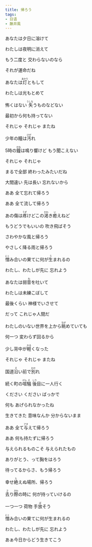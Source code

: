 ```yaml
---
title: 帰ろう
tags: 
- 日语
- 藤井風
---
```

あなたは夕日に溶けて

わたしは夜明に消えて

もう二度と 交わらないのなら

それが運命だね

あなたは<ruby>灯<rt>あかり</rt></ruby>ともして

わたしは光もとめて

怖くはない<ruby> 失<rt>うしな</rt></ruby>うものなどない

最初から何も持ってない

それじゃ それじゃ またね

少年の瞳は<ruby>汚<rt>けが</rt></ruby>れ

5時の<ruby>鐘<rt>かね</rt></ruby>は鳴り響けど もう聞こえない

それじゃ それじゃ

まるで全部 終わったみたいだね

大間違い 先は長い 忘れないから

ああ 全て忘れて帰ろう

ああ 全て流して帰ろう 

あの傷は<ruby>疼<rt>うず</rt></ruby>けどこの<ruby>渇<rt>かわ</rt></ruby>き<ruby>癒<rt>い</rt></ruby>えねど

もうどうでもいいの 吹き飛ばそう

さわやかな風と帰ろう

やさしく降る雨と帰ろう

<ruby>憎<rt>にく</rt></ruby>み合いの果てに何が<ruby>生<rt>う</rt></ruby>まれるの

わたし、わたしが先に 忘れよう

 

あなたは弱<ruby>音<rt>ね</rt></ruby>を吐いて

わたしは未練こぼして

最後くらい 神様でいさせて

だって これじゃ人間だ

わたしのいない世界を上から<ruby>眺<rt>なが</rt></ruby>めていても

何一つ 変わらず回るから

少し背中が<ruby>軽<rt>かる</rt></ruby>くなった

それじゃ それじゃ またね

国道<ruby>沿<rt>そ</rt></ruby>い前で<ruby>別<rt>わか</rt></ruby>れ

続く町の<ruby>喧<rt>げん</rt></ruby><ruby>騒<rt>そ</rt></ruby> <ruby>後<rt>しり</rt></ruby>目に一人行く

ください ください ばっかで

何も あげられなかったね

生きてきた 意味なんか 分からないまま

ああ 全て<ruby>与<rt>アタ</rt></ruby>えて帰ろう

ああ 何も持たずに帰ろう

与えられるものこそ 与えられたもの

ありがとう、って胸をはろう

待ってるからさ、もう帰ろう

幸せ<ruby>絶<rt>た</rt></ruby>えぬ場所、帰ろう

<ruby>去<rt>さ</rt></ruby>り<ruby>際<rt>きわ</rt></ruby>の時に 何が持っていけるの

一つ一つ 荷物 手<ruby>放<rt>ば</rt></ruby>そう

<ruby>憎<rt>にく</rt></ruby>み合いの果てに何が生まれるの

わたし、わたしが先に 忘れよう

あぁ今日からどう生きてこう
